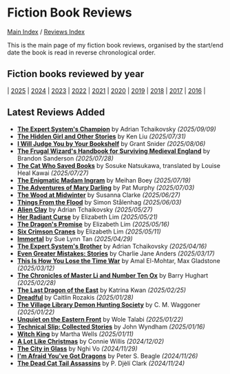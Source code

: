 # Fiction Book Reviews

[Main Index](../../README.md) / [Reviews Index](../README.md)

This is the main page of my fiction book reviews, organised by the start/end date the book is read in reverse chronological order.

## Fiction books reviewed by year

| [2025](2025/README.md) | [2024](2024/README.md) | [2023](2023/README.md) | [2022](2022/README.md) | [2021](2021/README.md) | [2020](2020/README.md) | [2019](2019/README.md) | [2018](2018/README.md) | [2017](2017/README.md) | [2016](2016/README.md) |

## Latest Reviews Added

- [**The Expert System's Champion**](2025/20250909-ExpertSystemChampion.md) by Adrian Tchaikovsky *(2025/09/09)*
- [**The Hidden Girl and Other Stories**](2025/20250731-HiddenGirlOtherStories.md) by Ken Liu *(2025/07/31)*
- [**I Will Judge You by Your Bookshelf**](2025/20250806-JudgeYouBookshelf.md) by Grant Snider *(2025/08/06)*
- [**The Frugal Wizard's Handbook for Surviving Medieval England**](2025/20250728-FrugalWizardHandbook.md) by Brandon Sanderson *(2025/07/28)*
- [**The Cat Who Saved Books**](2025/20250727-CatSavedBooks.md) by Sosuke Natsukawa, translated by Louise Heal Kawai *(2025/07/27)*
- [**The Enigmatic Madam Ingram**](2025/20250719-EnigmaticMadamIngram.md) by Meihan Boey *(2025/07/19)*
- [**The Adventures of Mary Darling**](2025/20250703-AdventuresMaryDarling.md) by Pat Murphy *(2025/07/03)*
- [**The Wood at Midwinter**](2025/20250627-WoodMidwinter.md) by Susanna Clarke *(2025/06/27)*
- [**Things From the Flood**](2025/20250603-ThingsFlood.md) by Simon Stålenhag *(2025/06/03)*
- [**Alien Clay**](2025/20250527-AlienClay.md) by Adrian Tchaikovsky *(2025/05/27)*
- [**Her Radiant Curse**](2025/20250521-HerRadiantCurse.md) by Elizabeth Lim *(2025/05/21)*
- [**The Dragon's Promise**](2025/20250516-DragonsPromise.md) by Elizabeth Lim *(2025/05/16)*
- [**Six Crimson Cranes**](2025/20250511-SixCrimsonCranes.md) by Elizabeth Lim *(2025/05/11)*
- [**Immortal**](2025/20250429-Immortal.md) by Sue Lynn Tan *(2025/04/29)*
- [**The Expert System's Brother**](2025/20250416-ExpertSystemBrother.md) by Adrian Tchaikovsky *(2025/04/16)*
- [**Even Greater Mistakes: Stories**](2025/20250317-EvenGreaterMistakes.md) by Charlie Jane Anders *(2025/03/17)*
- [**This Is How You Lose the Time War**](2025/20250312-HowLoseTimeWar.md) by Amal El-Mohtar, Max Gladstone *(2025/03/12)*
- [**The Chronicles of Master Li and Number Ten Ox**](2025/20250228-ChroniclesMasterLiNumberTenOx.md) by Barry Hughart *(2025/02/28)*
- [**The Last Dragon of the East**](2025/20250225-LastDragonEast.md) by Katrina Kwan *(2025/02/25)*
- [**Dreadful**](2025/20250128-Dreadful.md) by Caitlin Rozakis *(2025/01/28)*
- [**The Village Library Demon Hunting Society**](2025/20250122-VillageLibraryDemonHuntingSociety.md) by C. M. Waggoner *(2025/01/22)*
- [**Unquiet on the Eastern Front**](2025/20250122-UnquietEasternFront.md) by Wole Talabi *(2025/01/22)*
- [**Technical Slip: Collected Stories**](2025/20250116-TechnicalSlip.md) by John Wyndham *(2025/01/16)*
- [**Witch King**](2025/20250111-WitchKing.md) by Martha Wells *(2025/01/11)*
- [**A Lot Like Christmas**](2024/20241202-LotLikeChristmas.md) by Connie Willis *(2024/12/02)*
- [**The City in Glass**](2024/20241129-CityInGlass.md) by Nghi Vo *(2024/11/29)*
- [**I'm Afraid You've Got Dragons**](2024/20241126-YouGotDragons.md) by Peter S. Beagle *(2024/11/26)*
- [**The Dead Cat Tail Assassins**](2024/20241124-DeadCatTailAssassins.md) by P. Djèlí Clark *(2024/11/24)*
